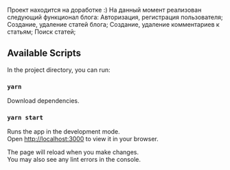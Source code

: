 Проект находится на доработке :)
На данный момент реализован следующий функционал блога:
Авторизация, регистрация пользователя;
Создание, удаление статей блога;
Создание, удаление комментариев к статьям;
Поиск статей;

## Available Scripts

In the project directory, you can run:

### `yarn`

Download dependencies.

### `yarn start`

Runs the app in the development mode.\
Open [http://localhost:3000](http://localhost:3000) to view it in your browser.

The page will reload when you make changes.\
You may also see any lint errors in the console.
